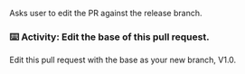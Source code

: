 Asks user to edit the PR against the release branch.

### :keyboard: Activity: Edit the base of this pull request.

Edit this pull request with the base as your new branch, V1.0.

